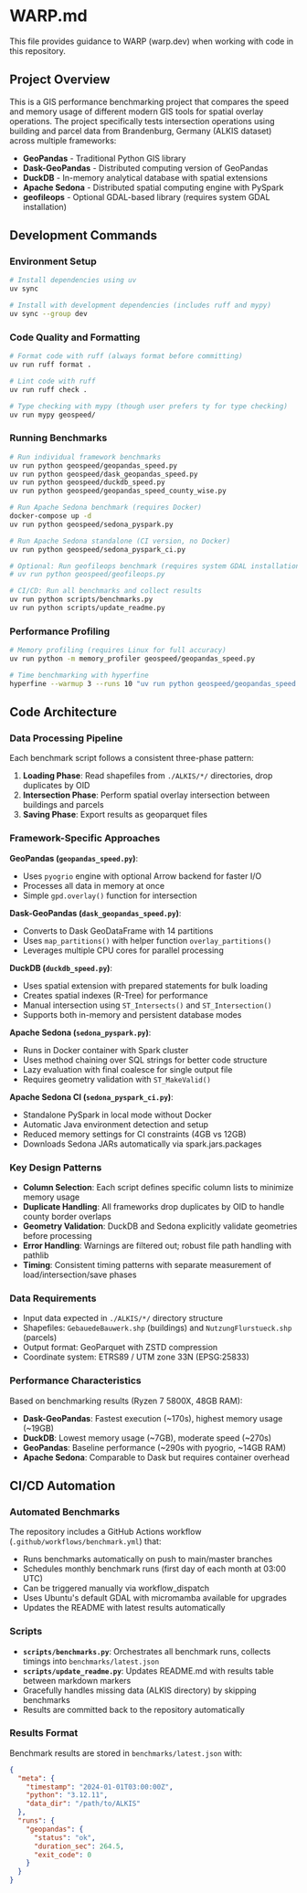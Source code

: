 # WARP.md

This file provides guidance to WARP (warp.dev) when working with code in this repository.

## Project Overview

This is a GIS performance benchmarking project that compares the speed and memory usage of different modern GIS tools for spatial overlay operations. The project specifically tests intersection operations using building and parcel data from Brandenburg, Germany (ALKIS dataset) across multiple frameworks:

- **GeoPandas** - Traditional Python GIS library
- **Dask-GeoPandas** - Distributed computing version of GeoPandas
- **DuckDB** - In-memory analytical database with spatial extensions
- **Apache Sedona** - Distributed spatial computing engine with PySpark
- **geofileops** - Optional GDAL-based library (requires system GDAL installation)

## Development Commands

### Environment Setup
```bash
# Install dependencies using uv
uv sync

# Install with development dependencies (includes ruff and mypy)
uv sync --group dev
```

### Code Quality and Formatting
```bash
# Format code with ruff (always format before committing)
uv run ruff format .

# Lint code with ruff
uv run ruff check .

# Type checking with mypy (though user prefers ty for type checking)
uv run mypy geospeed/
```

### Running Benchmarks
```bash
# Run individual framework benchmarks
uv run python geospeed/geopandas_speed.py
uv run python geospeed/dask_geopandas_speed.py  
uv run python geospeed/duckdb_speed.py
uv run python geospeed/geopandas_speed_county_wise.py

# Run Apache Sedona benchmark (requires Docker)
docker-compose up -d
uv run python geospeed/sedona_pyspark.py

# Run Apache Sedona standalone (CI version, no Docker)
uv run python geospeed/sedona_pyspark_ci.py

# Optional: Run geofileops benchmark (requires system GDAL installation)
# uv run python geospeed/geofileops.py

# CI/CD: Run all benchmarks and collect results
uv run python scripts/benchmarks.py
uv run python scripts/update_readme.py
```

### Performance Profiling
```bash
# Memory profiling (requires Linux for full accuracy)
uv run python -m memory_profiler geospeed/geopandas_speed.py

# Time benchmarking with hyperfine
hyperfine --warmup 3 --runs 10 "uv run python geospeed/geopandas_speed.py"
```

## Code Architecture

### Data Processing Pipeline
Each benchmark script follows a consistent three-phase pattern:
1. **Loading Phase**: Read shapefiles from `./ALKIS/*/` directories, drop duplicates by OID
2. **Intersection Phase**: Perform spatial overlay intersection between buildings and parcels
3. **Saving Phase**: Export results as geoparquet files

### Framework-Specific Approaches

**GeoPandas (`geopandas_speed.py`)**:
- Uses `pyogrio` engine with optional Arrow backend for faster I/O
- Processes all data in memory at once
- Simple `gpd.overlay()` function for intersection

**Dask-GeoPandas (`dask_geopandas_speed.py`)**:
- Converts to Dask GeoDataFrame with 14 partitions
- Uses `map_partitions()` with helper function `overlay_partitions()`
- Leverages multiple CPU cores for parallel processing

**DuckDB (`duckdb_speed.py`)**:
- Uses spatial extension with prepared statements for bulk loading
- Creates spatial indexes (R-Tree) for performance
- Manual intersection using `ST_Intersects()` and `ST_Intersection()`
- Supports both in-memory and persistent database modes

**Apache Sedona (`sedona_pyspark.py`)**:
- Runs in Docker container with Spark cluster
- Uses method chaining over SQL strings for better code structure
- Lazy evaluation with final coalesce for single output file
- Requires geometry validation with `ST_MakeValid()`

**Apache Sedona CI (`sedona_pyspark_ci.py`)**:
- Standalone PySpark in local mode without Docker
- Automatic Java environment detection and setup
- Reduced memory settings for CI constraints (4GB vs 12GB)
- Downloads Sedona JARs automatically via spark.jars.packages

### Key Design Patterns

- **Column Selection**: Each script defines specific column lists to minimize memory usage
- **Duplicate Handling**: All frameworks drop duplicates by OID to handle county border overlaps
- **Geometry Validation**: DuckDB and Sedona explicitly validate geometries before processing
- **Error Handling**: Warnings are filtered out; robust file path handling with pathlib
- **Timing**: Consistent timing patterns with separate measurement of load/intersection/save phases

### Data Requirements

- Input data expected in `./ALKIS/*/` directory structure
- Shapefiles: `GebauedeBauwerk.shp` (buildings) and `NutzungFlurstueck.shp` (parcels)
- Output format: GeoParquet with ZSTD compression
- Coordinate system: ETRS89 / UTM zone 33N (EPSG:25833)

### Performance Characteristics

Based on benchmarking results (Ryzen 7 5800X, 48GB RAM):
- **Dask-GeoPandas**: Fastest execution (~170s), highest memory usage (~19GB)
- **DuckDB**: Lowest memory usage (~7GB), moderate speed (~270s) 
- **GeoPandas**: Baseline performance (~290s with pyogrio, ~14GB RAM)
- **Apache Sedona**: Comparable to Dask but requires container overhead

## CI/CD Automation

### Automated Benchmarks
The repository includes a GitHub Actions workflow (`.github/workflows/benchmark.yml`) that:
- Runs benchmarks automatically on push to main/master branches
- Schedules monthly benchmark runs (first day of each month at 03:00 UTC)
- Can be triggered manually via workflow_dispatch
- Uses Ubuntu's default GDAL with micromamba available for upgrades
- Updates the README with latest results automatically

### Scripts
- **`scripts/benchmarks.py`**: Orchestrates all benchmark runs, collects timings into `benchmarks/latest.json`
- **`scripts/update_readme.py`**: Updates README.md with results table between markdown markers
- Gracefully handles missing data (ALKIS directory) by skipping benchmarks
- Results are committed back to the repository automatically

### Results Format
Benchmark results are stored in `benchmarks/latest.json` with:
```json
{
  "meta": {
    "timestamp": "2024-01-01T03:00:00Z",
    "python": "3.12.11",
    "data_dir": "/path/to/ALKIS"
  },
  "runs": {
    "geopandas": {
      "status": "ok",
      "duration_sec": 264.5,
      "exit_code": 0
    }
  }
}
```
